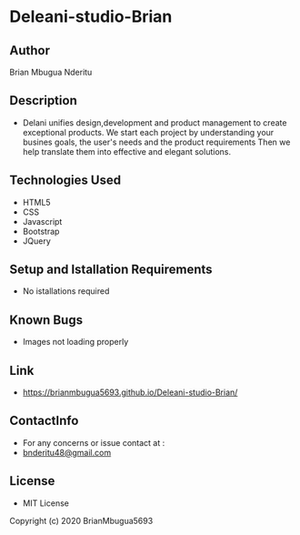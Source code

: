 # Deleani-studio-Brian

## Author
Brian Mbugua Nderitu

## Description
* Delani  unifies design,development and product management to create exceptional products.
We start each project by understanding your busines goals, the user's needs and the product requirements
Then we help translate them into effective and elegant solutions.

## Technologies Used
* HTML5
* CSS
* Javascript
* Bootstrap
* JQuery

## Setup and Istallation Requirements
* No istallations required

## Known Bugs
* Images not loading properly

## Link
* https://brianmbugua5693.github.io/Deleani-studio-Brian/

 ## ContactInfo
 * For any concerns or issue contact at :
 * bnderitu48@gmail.com

## License
* MIT License

Copyright (c) 2020 BrianMbugua5693